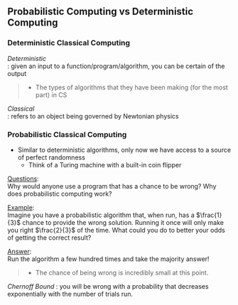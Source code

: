 ## Probabilistic Computing vs Deterministic Computing

### Deterministic Classical Computing
*Deterministic*     
: given an input to a function/program/algorithm, you can be certain of the output

> - The types of algorithms that they have been making (for the most part) in CS

*Classical*    
: refers to an object being governed by Newtonian physics

### Probabilistic Classical Computing

- Similar to deterministic algorithms, only now we have access to a source of perfect randomness
  - Think of a Turing machine with a built-in coin flipper

<ins>Questions</ins>:      
Why would anyone use a program that has a chance to be wrong? Why does probabilistic computing work?

<ins>Example</ins>:    
Imagine you have a probabilistic algorithm that, when run, has a $\frac{1}{3}$ chance to provide the wrong
solution. Running it once will only make you right $\frac{2}{3}$ of the time. What could you do to better
your odds of getting the correct result?

<ins>Answer</ins>:   
Run the algorithm a few hundred times and take the majority answer!

> - The chance of being wrong is incredibly small at this point.

*Chernoff Bound*
: you will be wrong with a probability that decreases exponentially with the number of trials run.
